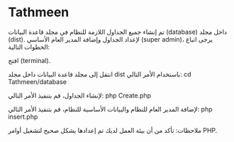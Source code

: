 # Tathmeen


تم إنشاء جميع الجداول اللازمة للنظام في مجلد قاعدة البيانات (database) داخل مجلد (dist). لإعداد الجداول وإضافة المدير العام الأساسي (super admin)، يرجى اتباع الخطوات التالية:

افتح (terminal).

انتقل إلى مجلد قاعدة البيانات داخل مجلد dist باستخدام الأمر التالي:
cd Tathmeen/database

لإنشاء الجداول، قم بتنفيذ الأمر التالي:
php Create.php

لإضافة المدير العام للنظام والبيانات الأساسية للنظام، قم بتنفيذ الأمر التالي:
php insert.php

ملاحظات: تأكد من أن بيئة العمل لديك تم إعدادها بشكل صحيح لتشغيل أوامر PHP.
